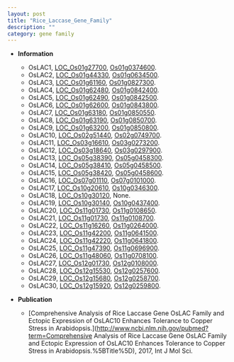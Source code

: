 ```yaml
---
layout: post
title: "Rice_Laccase_Gene_Family"
description: ""
category: gene family
---
```


* **Information**  
    + OsLAC1, [LOC_Os01g27700](http://rice.uga.edu/cgi-bin/ORF_infopage.cgi?orf=LOC_Os01g27700), [Os01g0374600](http://rapdb.dna.affrc.go.jp/viewer/gbrowse_details/irgsp1?name=Os01g0374600).
    + OsLAC2, [LOC_Os01g44330](http://rice.uga.edu/cgi-bin/ORF_infopage.cgi?orf=LOC_Os01g44330), [Os01g0634500](http://rapdb.dna.affrc.go.jp/viewer/gbrowse_details/irgsp1?name=Os01g0634500).
    + OsLAC3, [LOC_Os01g61160](http://rice.uga.edu/cgi-bin/ORF_infopage.cgi?orf=LOC_Os01g61160), [Os01g0827300](http://rapdb.dna.affrc.go.jp/viewer/gbrowse_details/irgsp1?name=Os01g0827300).
    + OsLAC4, [LOC_Os01g62480](http://rice.uga.edu/cgi-bin/ORF_infopage.cgi?orf=LOC_Os01g62480), [Os01g0842400](http://rapdb.dna.affrc.go.jp/viewer/gbrowse_details/irgsp1?name=Os01g0842400).
    + OsLAC5, [LOC_Os01g62490](http://rice.uga.edu/cgi-bin/ORF_infopage.cgi?orf=LOC_Os01g62490), [Os01g0842500](http://rapdb.dna.affrc.go.jp/viewer/gbrowse_details/irgsp1?name=Os01g0842500).
    + OsLAC6, [LOC_Os01g62600](http://rice.uga.edu/cgi-bin/ORF_infopage.cgi?orf=LOC_Os01g62600), [Os01g0843800](http://rapdb.dna.affrc.go.jp/viewer/gbrowse_details/irgsp1?name=Os01g0843800).
    + OsLAC7, [LOC_Os01g63180](http://rice.uga.edu/cgi-bin/ORF_infopage.cgi?orf=LOC_Os01g63180), [Os01g0850550](http://rapdb.dna.affrc.go.jp/viewer/gbrowse_details/irgsp1?name=Os01g0850550).
    + OsLAC8, [LOC_Os01g63190](http://rice.uga.edu/cgi-bin/ORF_infopage.cgi?orf=LOC_Os01g63190), [Os01g0850700](http://rapdb.dna.affrc.go.jp/viewer/gbrowse_details/irgsp1?name=Os01g0850700).
    + OsLAC9, [LOC_Os01g63200](http://rice.uga.edu/cgi-bin/ORF_infopage.cgi?orf=LOC_Os01g63200), [Os01g0850800](http://rapdb.dna.affrc.go.jp/viewer/gbrowse_details/irgsp1?name=Os01g0850800).
    + OsLAC10, [LOC_Os02g51440](http://rice.uga.edu/cgi-bin/ORF_infopage.cgi?orf=LOC_Os02g51440), [Os02g0749700](http://rapdb.dna.affrc.go.jp/viewer/gbrowse_details/irgsp1?name=Os02g0749700).
    + OsLAC11, [LOC_Os03g16610](http://rice.uga.edu/cgi-bin/ORF_infopage.cgi?orf=LOC_Os03g16610), [Os03g0273200](http://rapdb.dna.affrc.go.jp/viewer/gbrowse_details/irgsp1?name=Os03g0273200).
    + OsLAC12, [LOC_Os03g18640](http://rice.uga.edu/cgi-bin/ORF_infopage.cgi?orf=LOC_Os03g18640), [Os03g0297900](http://rapdb.dna.affrc.go.jp/viewer/gbrowse_details/irgsp1?name=Os03g0297900).
    + OsLAC13, [LOC_Os05g38390](http://rice.uga.edu/cgi-bin/ORF_infopage.cgi?orf=LOC_Os05g38390), [Os05g0458300](http://rapdb.dna.affrc.go.jp/viewer/gbrowse_details/irgsp1?name=Os05g0458300).
    + OsLAC14, [LOC_Os05g38410](http://rice.uga.edu/cgi-bin/ORF_infopage.cgi?orf=LOC_Os05g38410), [Os05g0458500](http://rapdb.dna.affrc.go.jp/viewer/gbrowse_details/irgsp1?name=Os05g0458500).
    + OsLAC15, [LOC_Os05g38420](http://rice.uga.edu/cgi-bin/ORF_infopage.cgi?orf=LOC_Os05g38420), [Os05g0458600](http://rapdb.dna.affrc.go.jp/viewer/gbrowse_details/irgsp1?name=Os05g0458600).
    + OsLAC16, [LOC_Os07g01110](http://rice.uga.edu/cgi-bin/ORF_infopage.cgi?orf=LOC_Os07g01110), [Os07g0101000](http://rapdb.dna.affrc.go.jp/viewer/gbrowse_details/irgsp1?name=Os07g0101000).
    + OsLAC17, [LOC_Os10g20610](http://rice.uga.edu/cgi-bin/ORF_infopage.cgi?orf=LOC_Os10g20610), [Os10g0346300](http://rapdb.dna.affrc.go.jp/viewer/gbrowse_details/irgsp1?name=Os10g0346300).
    + OsLAC18, [LOC_Os10g30120](http://rice.uga.edu/cgi-bin/ORF_infopage.cgi?orf=LOC_Os10g30120), None.
    + OsLAC19, [LOC_Os10g30140](http://rice.uga.edu/cgi-bin/ORF_infopage.cgi?orf=LOC_Os10g30140), [Os10g0437400](http://rapdb.dna.affrc.go.jp/viewer/gbrowse_details/irgsp1?name=Os10g0437400).
    + OsLAC20, [LOC_Os11g01730](http://rice.uga.edu/cgi-bin/ORF_infopage.cgi?orf=LOC_Os11g01730), [Os11g0108650](http://rapdb.dna.affrc.go.jp/viewer/gbrowse_details/irgsp1?name=Os11g0108650).
    + OsLAC21, [LOC_Os11g01730](http://rice.uga.edu/cgi-bin/ORF_infopage.cgi?orf=LOC_Os11g01730), [Os11g0108700](http://rapdb.dna.affrc.go.jp/viewer/gbrowse_details/irgsp1?name=Os11g0108700).
    + OsLAC22, [LOC_Os11g16260](http://rice.uga.edu/cgi-bin/ORF_infopage.cgi?orf=LOC_Os11g16260), [Os11g0264000](http://rapdb.dna.affrc.go.jp/viewer/gbrowse_details/irgsp1?name=Os11g0264000).
    + OsLAC23, [LOC_Os11g42200](http://rice.uga.edu/cgi-bin/ORF_infopage.cgi?orf=LOC_Os11g42200), [Os11g0641500](http://rapdb.dna.affrc.go.jp/viewer/gbrowse_details/irgsp1?name=Os11g0641500).
    + OsLAC24, [LOC_Os11g42220](http://rice.uga.edu/cgi-bin/ORF_infopage.cgi?orf=LOC_Os11g42220), [Os11g0641800](http://rapdb.dna.affrc.go.jp/viewer/gbrowse_details/irgsp1?name=Os11g0641800).
    + OsLAC25, [LOC_Os11g47390](http://rice.uga.edu/cgi-bin/ORF_infopage.cgi?orf=LOC_Os11g47390), [Os11g0696900](http://rapdb.dna.affrc.go.jp/viewer/gbrowse_details/irgsp1?name=Os11g0696900).
    + OsLAC26, [LOC_Os11g48060](http://rice.uga.edu/cgi-bin/ORF_infopage.cgi?orf=LOC_Os11g48060), [Os11g0708100](http://rapdb.dna.affrc.go.jp/viewer/gbrowse_details/irgsp1?name=Os11g0708100).
    + OsLAC27, [LOC_Os12g01730](http://rice.uga.edu/cgi-bin/ORF_infopage.cgi?orf=LOC_Os12g01730), [Os12g0108000](http://rapdb.dna.affrc.go.jp/viewer/gbrowse_details/irgsp1?name=Os12g0108000).
    + OsLAC28, [LOC_Os12g15530](http://rice.uga.edu/cgi-bin/ORF_infopage.cgi?orf=LOC_Os12g15530), [Os12g0257600](http://rapdb.dna.affrc.go.jp/viewer/gbrowse_details/irgsp1?name=Os12g0257600).
    + OsLAC29, [LOC_Os12g15680](http://rice.uga.edu/cgi-bin/ORF_infopage.cgi?orf=LOC_Os12g15680), [Os12g0258700](http://rapdb.dna.affrc.go.jp/viewer/gbrowse_details/irgsp1?name=Os12g0258700).
    + OsLAC30, [LOC_Os12g15920](http://rice.uga.edu/cgi-bin/ORF_infopage.cgi?orf=LOC_Os12g15920), [Os12g0259800](http://rapdb.dna.affrc.go.jp/viewer/gbrowse_details/irgsp1?name=Os12g0259800).

* **Publication**  
    + [Comprehensive Analysis of Rice Laccase Gene OsLAC Family and Ectopic Expression of OsLAC10 Enhances Tolerance to Copper Stress in Arabidopsis.](http://www.ncbi.nlm.nih.gov/pubmed?term=Comprehensive Analysis of Rice Laccase Gene OsLAC Family and Ectopic Expression of OsLAC10 Enhances Tolerance to Copper Stress in Arabidopsis.%5BTitle%5D), 2017, Int J Mol Sci.


